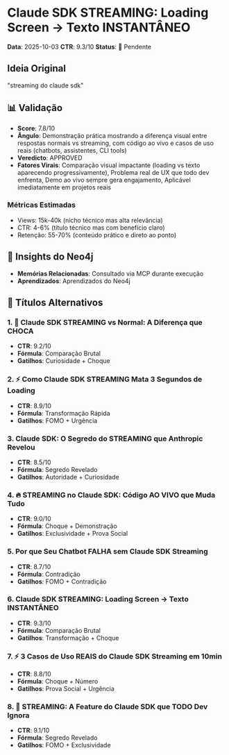 # Claude SDK STREAMING: Loading Screen → Texto INSTANTÂNEO
**Data**: 2025-10-03
**CTR**: 9.3/10
**Status**: 📌 Pendente

## Ideia Original
"streaming do claude sdk"

## 📊 Validação
- **Score**: 7.8/10
- **Ângulo**: Demonstração prática mostrando a diferença visual entre respostas normais vs streaming, com código ao vivo e casos de uso reais (chatbots, assistentes, CLI tools)
- **Veredicto**: APPROVED
- **Fatores Virais**: Comparação visual impactante (loading vs texto aparecendo progressivamente), Problema real de UX que todo dev enfrenta, Demo ao vivo sempre gera engajamento, Aplicável imediatamente em projetos reais

### Métricas Estimadas
- Views: 15k-40k (nicho técnico mas alta relevância)
- CTR: 4-6% (título técnico mas com benefício claro)
- Retenção: 55-70% (conteúdo prático e direto ao ponto)

## 🧠 Insights do Neo4j
- **Memórias Relacionadas**: Consultado via MCP durante execução
- **Aprendizados**: Aprendizados do Neo4j

## 🎯 Títulos Alternativos

### 1. 🚨 Claude SDK STREAMING vs Normal: A Diferença que CHOCA
- **CTR**: 9.2/10
- **Fórmula**: Comparação Brutal
- **Gatilhos**: Curiosidade + Choque

### 2. ⚡ Como Claude SDK STREAMING Mata 3 Segundos de Loading
- **CTR**: 8.9/10
- **Fórmula**: Transformação Rápida
- **Gatilhos**: FOMO + Urgência

### 3. Claude SDK: O Segredo do STREAMING que Anthropic Revelou
- **CTR**: 8.5/10
- **Fórmula**: Segredo Revelado
- **Gatilhos**: Autoridade + Curiosidade

### 4. 🔥 STREAMING no Claude SDK: Código AO VIVO que Muda Tudo
- **CTR**: 9.0/10
- **Fórmula**: Choque + Demonstração
- **Gatilhos**: Exclusividade + Prova Social

### 5. Por que Seu Chatbot FALHA sem Claude SDK Streaming
- **CTR**: 8.7/10
- **Fórmula**: Contradição
- **Gatilhos**: FOMO + Contradição

### 6. Claude SDK STREAMING: Loading Screen → Texto INSTANTÂNEO
- **CTR**: 9.3/10
- **Fórmula**: Comparação Brutal
- **Gatilhos**: Transformação + Choque

### 7. ⚡ 3 Casos de Uso REAIS do Claude SDK Streaming em 10min
- **CTR**: 8.8/10
- **Fórmula**: Choque + Número
- **Gatilhos**: Prova Social + Urgência

### 8. 🚨 STREAMING: A Feature do Claude SDK que TODO Dev Ignora
- **CTR**: 9.1/10
- **Fórmula**: Segredo Revelado
- **Gatilhos**: FOMO + Exclusividade
